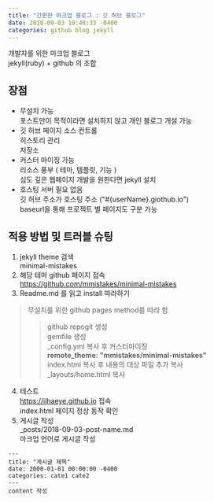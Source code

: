 ```yaml
---
title: "간편한 마크업 블로그 : 깃 허브 블로그"
date: 2018-09-03 19:48:33 -0400
categories: github blog jekyll
---
```


개발자를 위한 마크업 블로그  
jekyll(ruby) + github 의 조합  

## 장점
* 무설치 가능  
 포스트만이 목적이라면 설치하지 않고 개인 블로그 개설 가능  
* 깃 허브 페이지 소스 컨트롤  
 히스토리 관리  
 저장소  
* 커스터 마이징 가능  
 리소스 풍부 ( 테마, 템플릿, 기능 )  
 심도 깊은 웹페이지 개발을 원한다면 jekyll 설치  
* 호스팅 서버 필요 없음  
 깃 허브 주소가 호스팅 주소 ("#{userName}.giothub.io")  
 baseurl을 통해 프로젝트 별 페이지도 구분 가능  
  
## 적용 방법 및 트러블 슈팅  
1. jekyll theme 검색  
 minimal-mistakes  
2. 해당 테마 github 페이지 접속  
 https://github.com/mmistakes/minimal-mistakes  
3. Readme.md 를 읽고 install 따라하기  
 >무설치를 위한 github pages method를 따라 함  
 >> github repogit 생성  
 >> gemfile 생성  
 >> _config.yml 복사 후 커스터마이징  
 >> **remote_theme: "mmistakes/minimal-mistakes"**  
 >> index.html 복사 후 내용의 대상 파일 추가 복사  
 >> _layouts/home.html 복사  
4. 테스트  
 https://ilhaeye.github.io 접속  
 index.html 페이지 정상 동작 확인  
5. 게시글 작성  
 _posts/2018-09-03-post-name.md  
 마크업 언어로 게시글 작성  
 ```
 ---
 title: "게시글 제목"
 date: 2000-01-01 00:00:00 -0400
 categories: cate1 cate2
 ---
 content 작성
 ```
